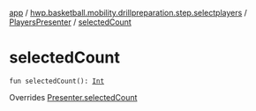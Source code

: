 [app](../../index.md) / [hwp.basketball.mobility.drillpreparation.step.selectplayers](../index.md) / [PlayersPresenter](index.md) / [selectedCount](.)

# selectedCount

`fun selectedCount(): `[`Int`](https://kotlinlang.org/api/latest/jvm/stdlib/kotlin/-int/index.html)

Overrides [Presenter.selectedCount](../-players-contract/-presenter/selected-count.md)

